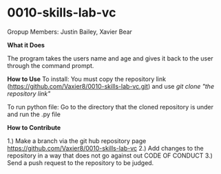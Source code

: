 # 0010-skills-lab-vc
Gropup Members: Justin Bailey, Xavier Bear


__What it Does__

The program takes the users name and age and gives it back to the user through the command prompt.

__How to Use__
To install:
    You must copy the repository link (https://github.com/Vaxier8/0010-skills-lab-vc.git) and use *git clone "the repository link"*
    
To run python file:
    Go to the directory that the cloned repository is under and run the .py file
    
    
__How to Contribute__

1.) Make a branch via the git hub repository page https://github.com/Vaxier8/0010-skills-lab-vc
2.) Add changes to the repository in a way that does not go against out CODE OF CONDUCT
3.) Send a push request to the repository to be judged.

